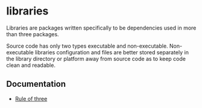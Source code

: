 # libraries

Libraries are packages written specifically to be dependencies used in more than
three packages.

Source code has only two types executable and non-executable. Non-executable
libraries configuration and files are better stored separately in the library
directory or platform away from source code as to keep code clean and readable.

## Documentation

- [Rule of three](<https://en.wikipedia.org/wiki/Rule_of_three_(computer_programming)>)

